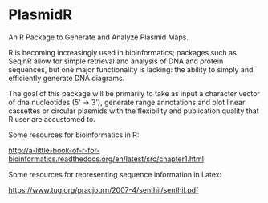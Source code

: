 # PlasmidR
An R Package to Generate and Analyze Plasmid Maps.


R is becoming increasingly used in bioinformatics; packages such as SeqinR allow for simple retrieval and analysis of DNA 
and protein sequences, but one major functionality is lacking: the ability to simply and efficiently generate DNA diagrams.

The goal of this package will be primarily to take as input a character vector of dna nucleotides (5' -> 3'), generate range
annotations and plot linear cassettes or circular plasmids with the flexibility and publication quality that R user are
accustomed to.

Some resources for bioinformatics in R:

http://a-little-book-of-r-for-bioinformatics.readthedocs.org/en/latest/src/chapter1.html

Some resources for representing sequence information in Latex:

https://www.tug.org/pracjourn/2007-4/senthil/senthil.pdf
